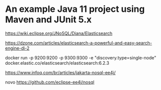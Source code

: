 # An example Java 11 project using Maven and JUnit 5.x

https://wiki.eclipse.org/JNoSQL/Diana/Elasticsearch

https://dzone.com/articles/elasticsearch-a-powerful-and-easy-search-engine-di-2

docker run -p 9200:9200 -p 9300:9300 -e "discovery.type=single-node" docker.elastic.co/elasticsearch/elasticsearch:6.2.3

https://www.infoq.com/br/articles/jakarta-nosql-ee4j/

novo
https://github.com/eclipse-ee4j/nosql
